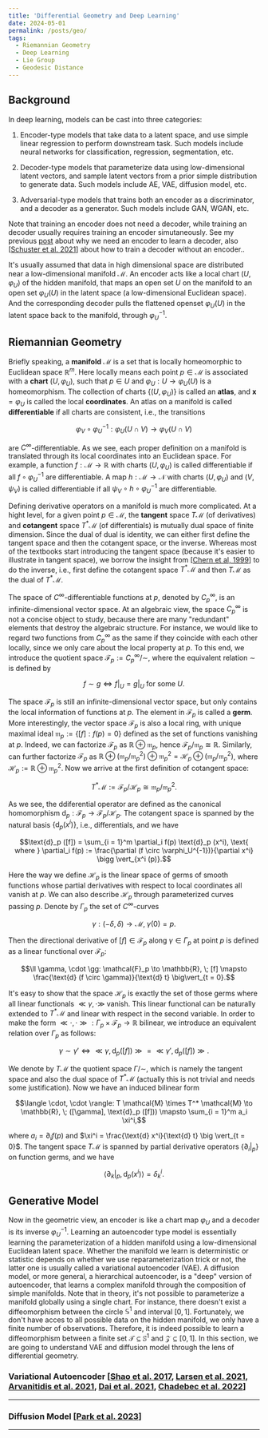 ```yaml
---
title: 'Differential Geometry and Deep Learning'
date: 2024-05-01
permalink: /posts/geo/
tags:
  - Riemannian Geometry
  - Deep Learning
  - Lie Group
  - Geodesic Distance
---
```


Background
---
In deep learning, models can be cast into three categories: 

1. Encoder-type models that take data to a latent space, and use simple linear regression to perform downstream task. Such models include neural networks for classification, regression, segmentation, etc.

2. Decoder-type models that parameterize data using low-dimensional latent vectors, and sample latent vectors from a prior simple distribution to generate data. Such models include AE, VAE, diffusion model, etc.

3. Adversarial-type models that trains both an encoder as a discriminator, and a decoder as a generator. Such models include GAN, WGAN, etc.

Note that training an encoder does not need a decoder, while training an decoder usually requires training an encoder simutaneously. See my previous [post](https://tongchen779.github.io/posts/gen/) about why we need an encoder to learn a decoder, also [[Schuster et al. 2021](https://arxiv.org/abs/2108.13910)] about how to train a decoder without an encoder..

It's usually assumed that data in high dimensional space are distributed near a low-dimensional manifold $\mathcal{M}$. An encoder acts like a local chart $(U, \varphi_U)$ of the hidden manifold, that maps an open set $U$ on the manifold to an open set $\varphi_U (U)$ in the latent space (a low-dimensional Euclidean space). And the corresponding decoder pulls the flattened openset $\varphi_U (U)$ in the latent space back to the manifold, through $\varphi_U^{-1}$. 

Riemannian Geometry
---
Briefly speaking, a **manifold** $\mathcal{M}$ is a set that is locally homeomorphic to Euclidean space $\mathbb{R}^m$. Here locally means each point $p \in \mathcal{M}$ is associated with a **chart** $(U, \varphi_U)$, such that $p \in U$ and $\varphi_U: U \to \varphi_U (U)$ is a homeomorphism. The collection of charts $\{(U, \varphi_U)\}$ is called an **atlas**, and $\mathbf{x} = \varphi_U$ is called the local **coordinates**. An atlas on a manifold is called **differentiable** if all charts are consistent, i.e., the transitions

$$\varphi_V \circ \varphi_U^{-1}: \varphi_U (U \cap V) \to \varphi_V (U \cap V)$$

are $C^{\infty}$-differentiable. As we see, each proper definition on a manifold is translated through its local coordinates into an Euclidean space. For example, a function $f: \mathcal{M} \to \mathbb{R}$ with charts $(U, \varphi_U)$ is called differentiable if all $f \circ \varphi_U^{-1}$ are differentiable. A map $h: \mathcal{M} \to \mathcal{N}$ with charts $(U, \varphi_U)$ and $(V, \psi_V)$ is called differentiable if all $\psi_V \circ h \circ \varphi_U^{-1}$ are differentiable. 

Defining derivative operators on a manifold is much more complicated. At a hight level, for a given point $p \in \mathcal{M}$, the **tangent** space $T \mathcal{M}$ (of derivatives) and **cotangent** space $T^* \mathcal{M}$ (of differentials) is mutually dual space of finite dimension. Since the dual of dual is identity, we can either first define the tangent space and then the cotangent space, or the inverse. Whereas most of the textbooks start introducing the tangent space (because it's easier to illustrate in tangent space), we borrow the insight from [[Chern et al, 1999](https://books.google.dk/books?hl=en&lr=&id=Mvk7DQAAQBAJ)] to do the inverse, i.e., first define the cotangent space $T^* \mathcal{M}$ and then $T \mathcal{M}$ as the dual of $T^* \mathcal{M}$.

The space of $C^{\infty}$-differentiable functions at $p$, denoted by $C^{\infty}_p$, is an infinite-dimensional vector space. At an algebraic view, the space $C^{\infty}_p$ is not a concise object to study, because there are many "redundant" elements that destroy the algebraic structure. For instance, we would like to regard two functions from $C^{\infty}_p$ as the same if they coincide with each other locally, since we only care about the local property at $p$. To this end, we introduce the quotient space $\mathcal{F}_p := C^{\infty}_p / \sim$, where the equivalent relation $\sim$ is defined by

$$f \sim g \Longleftrightarrow f\vert_U = g\vert_U \text{ for some } U.$$

The space $\mathcal{F}_p$ is still an infinite-dimensional vector space, but only contains the local information of functions at $p$. The element in $\mathcal{F}_p$ is called a **germ**. More interestingly, the vector space $\mathcal{F}_p$ is also a local ring, with unique maximal ideal $\mathfrak{m}_p := \lbrace [f]: f(p) = 0 \rbrace$ defined as the set of functions vanishing at $p$. Indeed, we can factorize $\mathcal{F}_p$ as $\mathbb{R} \oplus \mathfrak{m}_p$, hence $\mathcal{F}_p / \mathfrak{m}_p \cong \mathbb{R}$. Similarly, can further factorize $\mathcal{F}_p$ as $\mathbb{R} \oplus (\mathfrak{m}_p / \mathfrak{m}^2_p) \oplus \mathfrak{m}^2_p = \mathcal{H}_p \oplus (\mathfrak{m}_p / \mathfrak{m}^2_p)$, where $\mathcal{H}_p := \mathbb{R} \oplus \mathfrak{m}^2_p$. Now we arrive at the first definition of cotangent space:

$$T^* \mathcal{M} := \mathcal{F}_p / \mathcal{H}_p \cong \mathfrak{m}_p / \mathfrak{m}^2_p.$$

As we see, the ddiferential operator are defined as the canonical homomorphism $\text{d}_p: \mathcal{F}_p \to \mathcal{F}_p / \mathcal{H}_p$. The cotangent space is spanned by the natural basis $\lbrace \text{d}_p (x^i) \rbrace$, i.e., differentials, and we have 

$$\text{d}_p ([f]) = \sum_{i = 1}^m \partial_i f(p) \text{d}_p (x^i), \text{ where } \partial_i f(p) := \frac{\partial (f \circ \varphi_U^{-1})}{\partial x^i} \bigg \vert_{x^i (p)}.$$

Here the way we define $\mathcal{H}_p$ is the linear space of germs of smooth functions whose partial derivatives with respect to local coordinates all vanish at $p$. We can also describe $\mathcal{H}_p$ through parameterized curves passing $p$. Denote by $\Gamma_p$ the set of $C^{\infty}$-curves

$$\gamma: (-\delta, \delta) \to \mathcal{M}, \; \gamma (0) = p.$$

Then the directional derivative of $[f] \in \mathcal{F}_p$ along $\gamma \in \Gamma_p$ at point $p$ is defined as a linear functional over $\mathcal{F}_p$:

$$\ll \gamma, \cdot \gg: \mathcal{F}_p \to \mathbb{R}, \; [f] \mapsto \frac{\text{d} (f \circ \gamma)}{\text{d} t} \big\vert_{t = 0}.$$

It's easy to show that the space $\mathcal{H}_p$ is exactly the set of those germs where all linear functionals $\ll \gamma, \cdot \gg$ vanish. This linear functional can be naturally extended to $T^* \mathcal{M}$ and linear with respect in the second variable. In order to make the form $\ll \cdot, \cdot \gg: \Gamma_p \times \mathcal{F}_p \to \mathbb{R}$ bilinear, we introduce an equivalent relation over $\Gamma_p$ as follows:

$$\gamma \sim \gamma' \Longleftrightarrow \ll \gamma, \text{d}_p ([f]) \gg = \ll \gamma', \text{d}_p ([f]) \gg.$$

We denote by $T \mathcal{M}$ the quotient space $\Gamma / \sim$, which is namely the tangent space and also the dual space of $T^* \mathcal{M}$ (actually this is not trivial and needs some justification). Now we have an induced bilinear form

$$\langle \cdot, \cdot \rangle: T \mathcal{M} \times T^* \mathcal{M} \to \mathbb{R}, \; ([\gamma], \text{d}_p ([f])) \mapsto \sum_{i = 1}^m a_i \xi^i,$$

where $a_i = \partial_i f(p)$ and $\xi^i = \frac{\text{d} x^i}{\text{d} t} \big \vert_{t = 0}$. The tangent space $T \mathcal{M}$ is spanned by partial derivative operators $\lbrace \partial_i \big \vert_p \rbrace$ on function germs, and we have

$$\big\langle \partial_k \big \vert_p, \text{d}_p (x^i) \big\rangle = \delta^i_k.$$

Generative Model
---
Now in the geometric view, an encoder is like a chart map $\varphi_U$ and a decoder is its inverse $\varphi_U^{-1}$. Learning an autoencoder type model is essentially learning the parameterization of a hidden manifold using a low-dimensional Euclidean latent space. Whether the manifold we learn is deterministic or statistic depends on whether we use reparameterization trick or not, the latter one is usually called a variational autoencoder (VAE). A diffusion model, or more general, a hierarchical autoencoder, is a "deep" version of autoencoder, that learns a complex manifold through the composition of simple manifolds. Note that in theory, it's not possible to parameterize a manifold globally using a single chart. For instance, there doesn't exist a diffeomorphism between the circle $\mathbb{S}^1$ and interval $[0,1]$. Fortunately, we don't have acces to all possible data on the hidden manifold, we only have a finite number of observations. Therefore, it is indeed possible to learn a diffeomorphism between a finite set $\mathcal{T} \subseteq \mathbb{S}^1$ and $\mathcal{Z} \subseteq [0,1]$. In this section, we are going to understand VAE and diffusion model through the lens of differential geometry.

### Variational Autoencoder [[Shao et al. 2017](https://arxiv.org/abs/1711.08014), [Larsen et al. 2021](https://arxiv.org/abs/2102.00264), [Arvanitidis et al. 2021](https://arxiv.org/abs/1710.11379), [Dai et al. 2021](https://arxiv.org/abs/2106.10777), [Chadebec et al. 2022](https://arxiv.org/abs/2209.07370)]
---

### Diffusion Model [[Park et al. 2023](https://arxiv.org/abs/2307.12868)]
---